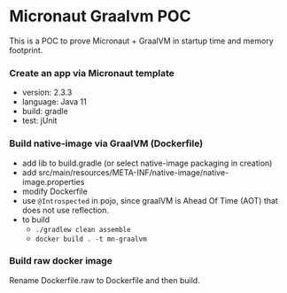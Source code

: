 # Micronaut Graalvm POC

This is a POC to prove Micronaut + GraalVM in startup time and memory footprint.

### Create an app via Micronaut template
* version: 2.3.3
* language: Java 11
* build: gradle
* test: jUnit


### Build native-image via GraalVM (Dockerfile)
* add lib to build.gradle (or select native-image packaging in creation)
* add src/main/resources/META-INF/native-image/native-image.properties
* modify Dockerfile
* use `@Introspected` in pojo, since graalVM is Ahead Of Time (AOT) that does not use reflection.
* to build
    * `./gradlew clean assemble`
    * `docker build . -t mn-graalvm`

### Build raw docker image 
Rename Dockerfile.raw to Dockerfile and then build.
